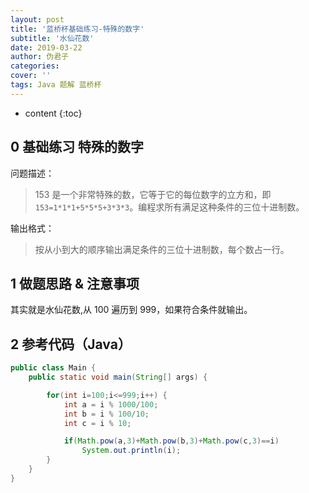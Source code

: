 ```yaml
---
layout: post
title: '蓝桥杯基础练习-特殊的数字'
subtitle: '水仙花数'
date: 2019-03-22
author: 伪君子
categories:
cover: ''
tags: Java 题解 蓝桥杯
---
```


* content
{:toc}


## 0  基础练习 特殊的数字  
问题描述：
>153 是一个非常特殊的数，它等于它的每位数字的立方和，即 ```153=1*1*1+5*5*5+3*3*3```。编程求所有满足这种条件的三位十进制数。

输出格式：
>按从小到大的顺序输出满足条件的三位十进制数，每个数占一行。

## 1 做题思路 & 注意事项
其实就是水仙花数,从 100 遍历到 999，如果符合条件就输出。

## 2 参考代码（Java）
```Java
public class Main {
    public static void main(String[] args) {

        for(int i=100;i<=999;i++) {
	        int a = i % 1000/100;
	        int b = i % 100/10;
	        int c = i % 10;

	        if(Math.pow(a,3)+Math.pow(b,3)+Math.pow(c,3)==i)
	        	System.out.println(i);
	    }
    }
}
```